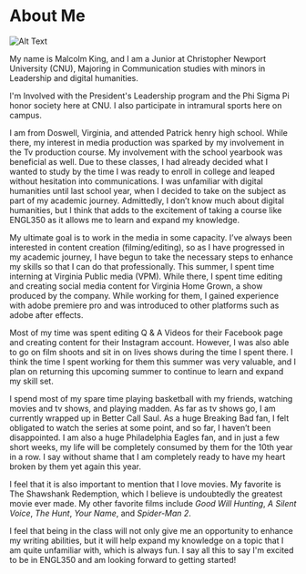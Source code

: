 # About Me

![Alt Text](https://hydratedking.github.io/HydratedKing/images/profile.jpg)

My name is Malcolm King, and I am a Junior at Christopher Newport University (CNU), Majoring in Communication studies with minors in Leadership and digital humanities. 

I'm Involved with the President's Leadership program and the Phi Sigma Pi honor society here at CNU. I also participate in intramural sports here on campus. 

I am from Doswell, Virginia, and attended Patrick henry high school. While there, my interest in media production was sparked by my involvement in the Tv production course. My involvement with the school yearbook was beneficial as well. Due to these classes, I had already decided what I wanted to study by the time I was ready to enroll in college and leaped without hesitation into communications.
I was unfamiliar with digital humanities until last school year, when I decided to take on the subject as part of my academic journey. Admittedly, I don’t know much about digital humanities, but I think that adds to the excitement of taking a course like ENGL350 as it allows me to learn and expand my knowledge. 

My ultimate goal is to work in the media in some capacity. I’ve always been interested in content creation (filming/editing), so as I have progressed in my academic journey, I have begun to take the necessary steps to enhance my skills so that I can do that professionally. 
This summer, I spent time interning at Virginia Public media (VPM). While there, I spent time editing and creating social media content for Virginia Home Grown, a show produced by the company. While working for them, I gained experience with adobe premiere pro and was introduced to other platforms such as adobe after effects.  

Most of my time was spent editing Q & A Videos for their Facebook page and creating content for their Instagram account. However, I was also able to go on film shoots and sit in on lives shows during the time I spent there. I think the time I spent working for them this summer was very valuable, and I plan on returning this upcoming summer to continue to learn and expand my skill set. 

I spend most of my spare time playing basketball with my friends, watching movies and tv shows, and playing madden. As far as tv shows go, I am currently wrapped up in Better Call Saul. As a huge Breaking Bad fan, I felt obligated to watch the series at some point, and so far, I haven’t been disappointed. 
I am also a huge Philadelphia Eagles fan, and in just a few short weeks, my life will be completely consumed by them for the 10th year in a row. I say without shame that I am completely ready to have my heart broken by them yet again this year. 

I feel that it is also important to mention that I love movies. My favorite is The Shawshank Redemption, which I believe is undoubtedly the greatest movie ever made. My other favorite films include *Good Will Hunting*, *A Silent Voice*, *The Hunt*, *Your Name*, and *Spider-Man 2*. 

I feel that being in the class will not only give me an opportunity to enhance my writing abilities, but it will help expand my knowledge on a topic that I am quite unfamiliar with, which is always fun. I say all this to say I'm excited to be in ENGL350 and am looking forward to getting started! 
 
 

